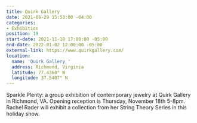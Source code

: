 ```yaml
---
title: Quirk Gallery
date: 2021-06-29 15:53:00 -04:00
categories:
- Exhibition
position: 19
start-date: 2021-11-18 17:00:00 -05:00
end-date: 2022-01-02 12:00:00 -05:00
external-link: https://www.quirkgallery.com/
location:
  name: 'Quirk Gallery '
  address: Richmond, Virginia
  latitude: 77.4360° W
  longitude: 37.5407° N
---
```


Sparkle Plenty: a group exhibition of contemporary jewelry at Quirk Gallery in Richmond, VA. 
Opening reception is Thursday, November 18th 5-8pm. 
Rachel Rader will exhibit a collection from her String Theory Series in this holiday show. 